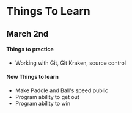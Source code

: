 # Things To Learn
## March 2nd
#### Things to practice
- Working with Git, Git Kraken, source control
#### New Things to learn
- Make Paddle and Ball's speed public
- Program ability to get out
- Program ability to win
